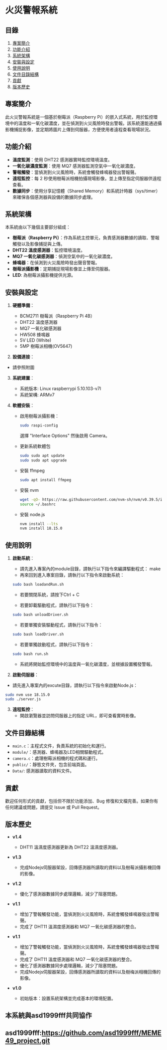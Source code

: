 # 火災警報系統

## 目錄
1. [專案簡介](#專案簡介)
2. [功能介紹](#功能介紹)
3. [系統架構](#系統架構)
4. [安裝與設定](#安裝與設定)
5. [使用說明](#使用說明)
6. [文件目錄結構](#文件目錄結構)
7. [貢獻](#貢獻)
8. [版本歷史](#版本歷史)

## 專案簡介
此火災警報系統是一個基於樹莓派（Raspberry Pi）的嵌入式系統，用於監控環境中的溫度和一氧化碳濃度，並在偵測到火災風險時發出警報。該系統還能通過攝影機捕捉影像，並定期將圖片上傳到伺服器，方便使用者遠程查看現場狀況。

## 功能介紹
- **溫度監測**：使用 DHT22 感測器實時監控環境溫度。
- **一氧化碳濃度監測**：使用 MQ7 感測器監測空氣中一氧化碳濃度。
- **警報觸發**：當偵測到火災風險時，系統會觸發蜂鳴器發出警報聲。
- **遠程監控**：每 2 秒使用樹莓派相機拍攝現場影像，並上傳至指定伺服器供遠程查看。
- **數據同步**：使用分享記憶體（Shared Memory）和系統計時器（sys/timer）來確保各個感測器與設備的數據同步處理。

## 系統架構
本系統由以下幾個主要部分組成：
- **樹莓派（Raspberry Pi）**：作為系統主控單元，負責感測器數據的讀取、警報觸發以及影像捕捉與上傳。
- **DHT22 溫度感測器**：監控環境溫度。
- **MQ7 一氧化碳感測器**：偵測空氣中的一氧化碳濃度。
- **蜂鳴器**：在偵測到火災風險時發出聲音警報。
- **樹莓派攝影機**：定期捕捉現場影像並上傳至伺服器。
- **LED**: 為樹莓派攝影機提供光源。

## 安裝與設定
1. **硬體準備**：
   - BCM2711 樹莓派（Raspberry Pi 4B）
   - DHT22 溫度感測器
   - MQ7 一氧化碳感測器
   - HW508 蜂鳴器
   - 5V LED (White)
   - 5MP 樹莓派相機(OV5647)
  
2.  **設備連接**：
   - 請參照附圖
  
3. **系統建置**：
   - 系統版本: Linux raspberrypi 5.10.103-v7l
   - 系統架構: ARMv7 

4. **軟體安裝**：
   - 啟用樹莓派攝影機：
     ```sh
     sudo raspi-config
     ```
     選擇 "Interface Options" 然後啟用 Camera。
     
   - 更新系統軟體包
     ```sh
     sudo sudo apt update
     sudo sudo apt upgrade
     ```
   - 安裝 ffmpeg
     ```sh
     sudo apt install ffmpeg
     ```
   - 安裝 nvm
     ```sh
     wget -qO- https://raw.githubusercontent.com/nvm-sh/nvm/v0.39.5/install.sh | bash
     source ~/.bashrc
     ```
   - 安裝 node.js
     ```sh
     nvm install --lts
     nvm install 18.15.0
     ```

## 使用說明
1. **啟動系統**：
   - 請先進入專案內的module目錄，請執行以下指令來編譯驅動程式：
   make
   - 再來回到進入專案目錄，請執行以下指令來啟動系統：
   ```sh
   sudo bash loadandRun.sh
   ```
   - 若要關閉系統，請按下Ctrl + C
     
   - 若要卸載驅動程式，請執行以下指令：
   ```sh
   sudo bash unloadDriver.sh
   ```
   - 若要單獨安裝驅動程式，請執行以下指令：
   ```sh
   sudo bash loadDriver.sh
   ```
   - 若要單獨啟動程式，請執行以下指令：
   ```sh
   sudo bash run.sh
   ```
   - 系統將開始監控環境中的溫度與一氧化碳濃度，並根據設置觸發警報。
   
2. **啟動伺服器**：
 - 請先進入專案內的excute目錄，請執行以下指令來啟動Node.js：
 ```sh
 sudo nvm use 18.15.0
 sudo ./server.js
 ```
  
3. **遠程監控**：
   - 開啟瀏覽器並訪問伺服器上的指定 URL，即可查看實時影像。

## 文件目錄結構
- `main.c`：主程式文件，負責系統的初始化和運行。
- `module/`：感測器、蜂鳴器及LED相關驅動程式。
- `camera.c`：處理樹莓派相機的程式碼和運行。
- `public/`：靜態文件夾，包含前端頁面。
- `Data/`: 感測器讀取的資料文件。

## 貢獻
歡迎任何形式的貢獻，包括但不限於功能添加、Bug 修復和文檔完善。如果你有任何建議或問題，請提交 Issue 或 Pull Request。


## 版本歷史
- **v1.4**
  - DHT11 溫濕度感測器更新為 DHT22 溫濕度感測器。

- **v1.3**
  - 完成Nodejs伺服器架設，回傳感測器所讀取的資料以及樹莓派攝影機回傳的影像。

- **v1.2**
  - 優化了感測器數據同步處理邏輯，減少了阻塞問題。

- **v1.1**
  - 增加了警報觸發功能，當偵測到火災風險時，系統會觸發蜂鳴器發出警報聲。
  - 完成了 DHT11 溫濕度感測器和 MQ7 一氧化碳感測器的整合。

- **v1.1**
  - 增加了警報觸發功能，當偵測到火災風險時，系統會觸發蜂鳴器發出警報聲。
  - 完成了 DHT11 溫度感測器和 MQ7 一氧化碳感測器的整合。
  - 優化了感測器數據同步處理邏輯，減少了阻塞問題。
  - 完成Nodejs伺服器架設，回傳感測器所讀取的資料以及樹梅派相機回傳的影像。

- **v1.0**
  - 初始版本：設置系統架構並完成基本的環境配置。

## 本系統與asd1999fff共同協作
## asd1999fff:https://github.com/asd1999fff/MEME49_project.git


